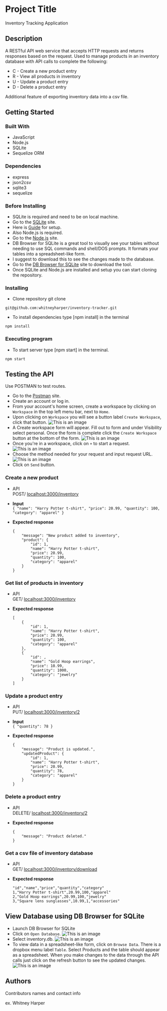 # Project Title

Inventory Tracking Application 

## Description

A RESTful API web service that accepts HTTP requests and returns responses based on the request. Used to manage products in an inventory database with API calls to complete the following:

* C - Create a new product entry
* R - View all products in inventory
* U - Update a product entry
* D - Delete a product entry

Additional feature of exporting inventory data into a csv file.

## Getting Started

### Built With

* JavaScript
* Node.js
* SQLite
* Sequelize ORM

### Dependencies

* express
* json2csv
* sqlite3
* sequelize

### Before Installing
* SQLite is required and need to be on local machine.
* Go to the [SQLite](https://www.sqlite.org/index.html) site.
* Here is [Guide](https://www.sqlite.org/quickstart.html) for setup.
* Also Node.js is required.
* Go to the [Node.js](https://nodejs.org/en/) site.
* DB Browser for SQLite is a great tool to visually see your tables      without needing to use SQL commands and shell/DOS prompts. It formats your tables into a spreadsheet-like form.
* I suggest to download this to see the changes made to the database.
* Go to the [DB Browser for SQLite](https://sqlitebrowser.org/) site to download the tool.
* Once SQLite and Node.js are installed and setup you can start cloning the repository.

### Installing

* Clone repository git clone 

```
git@github.com:whitneyharper/inventory-tracker.git
```

* To install dependencies type [npm install] in the terminal 

```
npm install
```

### Executing program

* To start server type [npm start] in the terminal.

```
npm start
```

## Testing the API
Use POSTMAN to test routes.

* Go to the [Postman](https://www.postman.com/) site.
* Create an account or log in.
* From your account's home screen, create a workspace by clicking on `Workspace` in the top left menu bar, next to `Home`.
* Upon clicking on `Workspace` you will see a button label `Create Workspace`, click that button.
![This is an image](/views/images/create-workspace.jpeg)
* A Create workspace form will appear. Fill out to form and under Visibility select personal. Once the form is complete click the `Create Workspace` button at the bottom of the form.
![This is an image](/views/images/workspace-form.jpeg)
* Once you're in a workspace, click on `+` to start a request.
![This is an image](/views/images/create-request.jpeg)
* Choose the method needed for your request and input request URL.
![This is an image](/views/images/select-method.jpeg)
* Click on `Send` button.


### Create a new product
- API <br> POST/ <localhost:3000/inventory>

- **Input** <br> 
  `{ "name": "Harry Potter t-shirt", "price": 20.99, "quantity": 100, "category": "apparel" }` <br>
  
- **Expected response** <br>
    ```
    {
        "message": "New product added to inventory",
        "product": {
            "id": 1,
            "name": "Harry Potter t-shirt",
            "price": 20.99,
            "quantity": 100,
            "category": "apparel"
        }
    }

### Get list of products in inventory
- API <br> GET/ <localhost:3000/inventory>

- **Expected response** <br>
    ```
    [
        {
            "id": 1,
            "name": "Harry Potter t-shirt",
            "price": 20.99,
            "quantity": 100,
            "category": "apparel"
        },
        {
            "id": ,
            "name": "Gold Hoop earrings",
            "price": 10.99,
            "quantity": 1000,
            "category": "jewelry"
        }
    ]
    
### Update a product entry 
- API <br> PUT/ <localhost:3000/inventory/2>

- **Input** <br> 
  `{ "quantity": 78 }` <br>
  
- **Expected response** <br>
    ```
    {
        "message": "Product is updated.",
        "updatedProduct": {
            "id": 1,
            "name": "Harry Potter t-shirt",
            "price": 20.99,
            "quantity": 78,
            "category": "apparel"
        }
    }   

### Delete a product entry
- API <br> DELETE/ <localhost:3000/inventory/2>

- **Expected response** <br>
    ```
    {
        "message": "Product deleted."
    }

### Get a csv file of inventory database
- API <br> GET/ <localhost:3000/inventory/download>

- **Expected response** <br>
    ```
    "id","name","price","quantity","category"
    1,"Harry Potter t-shirt",20.99,100,"apparel"
    2,"Gold Hoop earrings",20.99,100,"jewelry"
    3,"Square lens sunglasses",10.99,1,"accessories"

## View Database using DB Browser for SQLite


* Launch DB Browser for SQLite
* Click on `Open Database`.
![This is an image](/views/images/open-database.jpg)
* Select inventory.db.
![This is an image](/views/images/select-database.jpg)
* To view data in a spreadsheet-like form, click on `Browse Data`. There is a dropbox menu label `Table`. Select Products and the table should appear as a spreadsheet. When you make changes to the data through the API calls just click on the refresh button to see the updated changes.
![This is an image](/views/images/browse-data.jpg)

    
 
## Authors

Contributors names and contact info

ex. Whitney Harper  